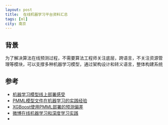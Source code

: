 ```yaml
---
layout: post
title:  在线机器学习平台资料汇总
tags: [ml]
city: 南京 
---
```



背景
--------
为了解决算法在线预测过程，不需要算法工程师关注底层，跨语言，不关注资源管理等模块，可以支撑多种机器学习模型，通过架构设计和转义语言，整体构建系统


参考
--------
+ [机器学习模型线上部署感受](https://www.jianshu.com/p/827c74aa72a5)
+ [PMML模型文件在机器学习的实践经验](https://zhuanlan.zhihu.com/p/30378213)
+ [XGBoost使用PMML部署的预测偏差](https://zhuanlan.zhihu.com/p/84397379)
+ [微博在线机器学习和深度学习实践](https://www.infoq.cn/article/klcy-v52brjx8vr19fe9)
+ 
